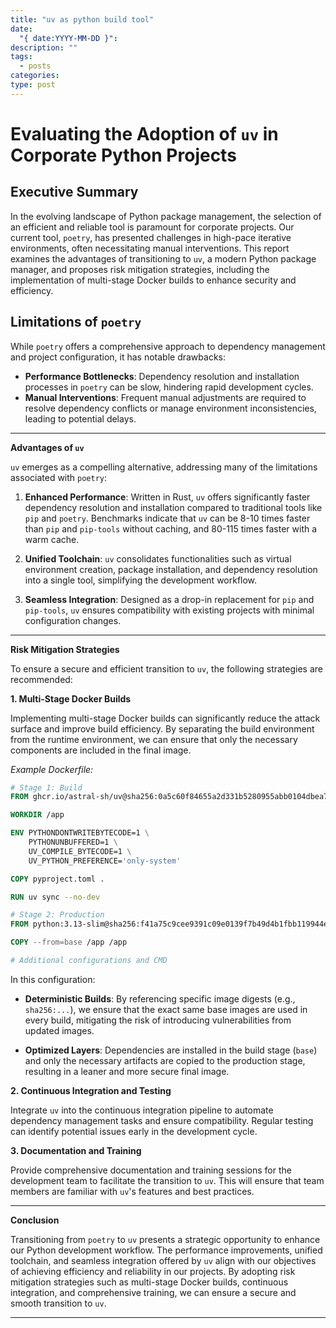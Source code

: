 ```yaml
---
title: "uv as python build tool"
date:
  "{ date:YYYY-MM-DD }": 
description: ""
tags:
  - posts
categories: 
type: post
---
```


# Evaluating the Adoption of `uv` in Corporate Python Projects

## Executive Summary

In the evolving landscape of Python package management, the selection of an efficient and reliable tool is paramount for corporate projects. Our current tool, `poetry`, has presented challenges in high-pace iterative environments, often necessitating manual interventions. This report examines the advantages of transitioning to `uv`, a modern Python package manager, and proposes risk mitigation strategies, including the implementation of multi-stage Docker builds to enhance security and efficiency.

## Limitations of `poetry`

While `poetry` offers a comprehensive approach to dependency management and project configuration, it has notable drawbacks:

- **Performance Bottlenecks**: Dependency resolution and installation processes in `poetry` can be slow, hindering rapid development cycles.
- **Manual Interventions**: Frequent manual adjustments are required to resolve dependency conflicts or manage environment inconsistencies, leading to potential delays.

---

**Advantages of `uv`**

`uv` emerges as a compelling alternative, addressing many of the limitations associated with `poetry`:

1. **Enhanced Performance**: Written in Rust, `uv` offers significantly faster dependency resolution and installation compared to traditional tools like `pip` and `poetry`. Benchmarks indicate that `uv` can be 8-10 times faster than `pip` and `pip-tools` without caching, and 80-115 times faster with a warm cache. 

2. **Unified Toolchain**: `uv` consolidates functionalities such as virtual environment creation, package installation, and dependency resolution into a single tool, simplifying the development workflow.

3. **Seamless Integration**: Designed as a drop-in replacement for `pip` and `pip-tools`, `uv` ensures compatibility with existing projects with minimal configuration changes.

---

**Risk Mitigation Strategies**

To ensure a secure and efficient transition to `uv`, the following strategies are recommended:

**1. Multi-Stage Docker Builds**

Implementing multi-stage Docker builds can significantly reduce the attack surface and improve build efficiency. By separating the build environment from the runtime environment, we can ensure that only the necessary components are included in the final image.

*Example Dockerfile:*

```Dockerfile
# Stage 1: Build
FROM ghcr.io/astral-sh/uv@sha256:0a5c60f84655a2d331b5280955abb0104dbea7188d7bb4749bbb13a1bbd90119 AS base

WORKDIR /app

ENV PYTHONDONTWRITEBYTECODE=1 \
    PYTHONUNBUFFERED=1 \
    UV_COMPILE_BYTECODE=1 \
    UV_PYTHON_PREFERENCE='only-system'

COPY pyproject.toml .

RUN uv sync --no-dev

# Stage 2: Production
FROM python:3.13-slim@sha256:f41a75c9cee9391c09e0139f7b49d4b1fbb119944ec740ecce4040626dc07bed AS production

COPY --from=base /app /app

# Additional configurations and CMD
```


In this configuration:

- **Deterministic Builds**: By referencing specific image digests (e.g., `sha256:...`), we ensure that the exact same base images are used in every build, mitigating the risk of introducing vulnerabilities from updated images.

- **Optimized Layers**: Dependencies are installed in the build stage (`base`) and only the necessary artifacts are copied to the production stage, resulting in a leaner and more secure final image.

**2. Continuous Integration and Testing**

Integrate `uv` into the continuous integration pipeline to automate dependency management tasks and ensure compatibility. Regular testing can identify potential issues early in the development cycle.

**3. Documentation and Training**

Provide comprehensive documentation and training sessions for the development team to facilitate the transition to `uv`. This will ensure that team members are familiar with `uv`'s features and best practices.

---

**Conclusion**

Transitioning from `poetry` to `uv` presents a strategic opportunity to enhance our Python development workflow. The performance improvements, unified toolchain, and seamless integration offered by `uv` align with our objectives of achieving efficiency and reliability in our projects. By adopting risk mitigation strategies such as multi-stage Docker builds, continuous integration, and comprehensive training, we can ensure a secure and smooth transition to `uv`.

---